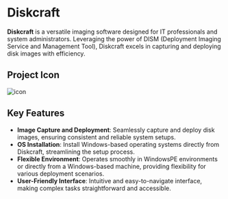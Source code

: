 # Diskcraft

**Diskcraft** is a versatile imaging software designed for IT professionals and system administrators. Leveraging the power of DISM (Deployment Imaging Service and Management Tool), Diskcraft excels in capturing and deploying disk images with efficiency.
## Project Icon
![icon](https://i.imgur.com/yfJ9HRR.png)
## Key Features  
- **Image Capture and Deployment**: Seamlessly capture and deploy disk images, ensuring consistent and reliable system setups.
- **OS Installation**: Install Windows-based operating systems directly from Diskcraft, streamlining the setup process.
- **Flexible Environment**: Operates smoothly in WindowsPE environments or directly from a Windows-based machine, providing flexibility for various deployment scenarios.
- **User-Friendly Interface**: Intuitive and easy-to-navigate interface, making complex tasks straightforward and accessible.
